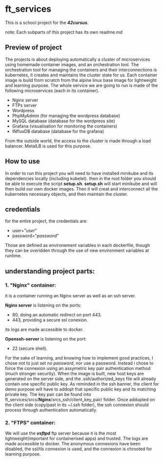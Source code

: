# ft_services

This is a school project for the **_42cursus_**.

note: Each subparts of this project has its own readme.md

## Preview of project

The projects is about deploying automatically a cluster of microservices using homemade container images, and an orchestration tool.
The orchestration tool for managing the containers and their interconnections is kubernetes, it creates and maintains the cluster state for us.
Each container image is build from scratch from the alpine linux base image for lightweight and learning purpose.
The whole service we are going to run is made of the following microservices (each in its container).
- Nginx server
- FTPs server
- Wordpress
- PhpMyAdmin (for managing the wordpress database)
- MySQL database (database for the wordpress site)
- Grafana (visualisation for monitoring the containers)
- INfluxDB database (database for the grafana)

From the outside world, the access to the cluster is made through a load balancer. MetalLB is used for this purpose.

## How to use

In order to run this project you will need to have installed minikube and its dependencies locally (including kubelet).
then in the root folder you should be able to execute the script **setup.sh**.
**setup.sh** will start minikube and will then build our own docker images.
Then it will creat and interconnect all the kubernetes necessary objects, and then maintain the cluster.

## credentials

for the entire project, the credentials are:

- user="_user_"
- password="_password_"

Those are defined as environement variables in each dockerfile, though they can be overidden through the use of new environment variables at runtime.

## understanding project parts:

### 1. "Nginx" container:
it is a container running an Nginx server as well as an ssh server.

**Nginx server** is listening on the ports:

- 80, doing an automatic redirect on port 443.
- 443, providing a secure ssl conexion.

its logs are made accessible to docker.

**Openssh-server** is listening on the port:

- 22 (secure shell).

For the sake of learning, and knowing how to implement good practices, I chose not to just set _no password_, nor use a password.
Instead i chose to force the connexion using an assymetric key pair authentication method (much stronger security).
When the image is built, new host keys are generated on the server side, and 
the .ssh/authorized_keys file will already contain one specific public key.
As reminded in the ssh banner, the client for demo purpose will have to addopt that specific public key and its matching private key.
The key pair can be found into ft_services/srcs/**Nginx**/srcs_ssh/client_key_pair/ folder.
Once addopted on the client side (copy/past in its ~/.ssh folder), the ssh connexion should process through authentication automatically.

### 2. "FTPS" container:

We will use the ***vsftpd*** ftp server because it is the most lightweight(important for containerised apps) and trusted.
The logs are made accessible to docker.
The anonymous connexions have been disabled, the ssl/tls connexion is used, and the connexion is chrooted for learning purpose.
